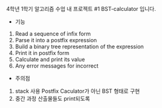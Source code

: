 4학년 1학기 알고리즘 수업 내 프로젝트 #1 BST-calculator 입니다.

- 기능

1. Read a sequence of infix form
2. Parse it into a postfix expression
3. Build a binary tree representation of the expression
4. Print it in postfix form
5. Calculate and print its value
6. Any error messages for incorrect

- 주의점

1. stack 사용 Postfix Caculator가 아닌 BST 형태로 구현
2. 중간 과정 산출물들도 print되도록
